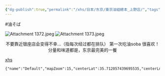 ```yaml
---
{"dg-publish":true,"permalink":"/xhs/日本/东京/東京油組總本_上野店/","tags":["rednote","东京"],"created":"2025-03-17T23:04:32.754+08:00","updated":"2025-03-22T15:50:36.326+08:00"}
---
```


 #油そば
 
![Attachment 1372.jpeg](/img/user/xhs/%E6%97%A5%E6%9C%AC/%E4%B8%9C%E4%BA%AC/photo/Attachment%201372.jpeg)
![Attachment 1373.jpeg](/img/user/xhs/%E6%97%A5%E6%9C%AC/%E4%B8%9C%E4%BA%AC/photo/Attachment%201373.jpeg)
<center>不要靠近银座店会变得不幸…（指每次经过都在排队）
第一次吃油soba 很喜欢！分量和味道都是，东京最完美的一餐</center>


[xhs](https://www.xiaohongshu.com/explore/66f054050000000027007d85?xsec_token=ABqW31iXGaeLgX03LCtKxC-vTF_k80Vxxz6_D8uuK9ABI=&xsec_source=pc_user)
```mapview
{"name":"Default","mapZoom":15,"centerLat":35.712057439695535,"centerLng":139.77658510208133,"query":"","chosenMapSource":0,"autoFit":false,"lock":false,"showLinks":false,"linkColor":"red","markerLabels":"off","embeddedHeight":300}
```
